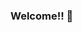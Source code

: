 ### Welcome!! 👋

<!--
**jonfinley/jonfinley** is a ✨ _special_ ✨ repository because its `README.md` (this file) appears on your GitHub profile.

Here are some ideas to get you started:

- 🔭 I’m currently working on ... way to many things
- 🌱 I’m currently learning ... AWS
- 👯 I’m looking to collaborate on ... how to get rid of COVID-19
- 🤔 I’m looking for help with ... how to get rid of COVID-19
- 💬 Ask me about ...
- 📫 How to reach me: ... me@jonathanfinley.net
- 😄 Pronouns: ... ME/MY/MINE
- ⚡ Fun fact: ... I like Apple Products.
-->
